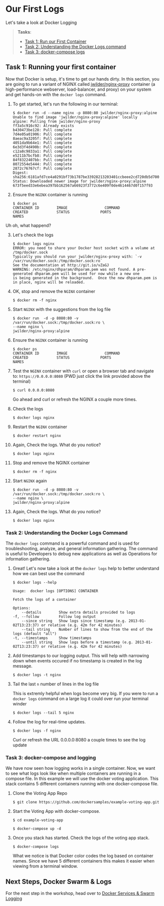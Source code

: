# Our First Logs

Let's take a look at Docker Logging

> **Tasks**:
>
>
> * [Task 1: Run our First Container](#Task_1)
> * [Task 2: Understanding the Docker Logs command](#Task_2)
> * [Task 3: docker-compose logs](#Task_3)

## <a name="Task_1"></a>Task 1: Running your first container

Now that Docker is setup, it's time to get our hands dirty. In this section, you are going to run a variant of NGINX called [jwilder/nginx-proxy](https://hub.docker.com/r/jwilder/nginx-proxy/) container (a high-performance webserver, load-balancer, and proxy) on your system and get hands-on with the `docker logs` command.

1. To get started, let's run the following in our terminal:

    ```
    $ docker run -d --name nginx -p 8080:80 jwilder/nginx-proxy:alpine
    Unable to find image 'jwilder/nginx-proxy:alpine' locally
    alpine: Pulling from jwilder/nginx-proxy
    ff3a5c916c92: Already exists
    b430473be128: Pull complete
    7d4e05a01906: Pull complete
    8aeac9a3205f: Pull complete
    4051da9b64e1: Pull complete
    6e3d3f4d490b: Pull complete
    c12a8c9833a1: Pull complete
    e5211b7bcfb8: Pull complete
    84f8322407bb: Pull complete
    8072554e5444: Pull complete
    2872c76767cf: Pull complete
    Digest: sha256:6181afd7ce4a0291bf73b1787be33928213203401ccbeee2cd720db5d700636b
    Status: Downloaded newer image for jwilder/nginx-proxy:alpine
    673f5eed33e6ebea397bb162567a66923f3772c6e409f0de4614467d0f157f93
    
    ```

2. Ensure the `NGINX` container is running

    ```
    $ docker ps
    CONTAINER ID        IMAGE                 COMMAND                  CREATED             STATUS              PORTS                  NAMES
    
    ```

Uh oh, what happend?

3. Let's check the logs

    ```
    $ docker logs nginx
    ERROR: you need to share your Docker host socket with a volume at /tmp/docker.sock
    Typically you should run your jwilder/nginx-proxy with: `-v /var/run/docker.sock:/tmp/docker.sock:ro`
    See the documentation at http://git.io/vZaGJ
    WARNING: /etc/nginx/dhparam/dhparam.pem was not found. A pre-generated dhparam.pem will be used for now while a new one
    is being generated in the background.  Once the new dhparam.pem is in place, nginx will be reloaded.
    
    ```

4. OK, stop and remove the `NGINX` container

    ```
    $ docker rm -f nginx
    
    ```

5. Start `NGINX` with the suggestions from the log file

    ```
    $ docker run  -d -p 8080:80 -v /var/run/docker.sock:/tmp/docker.sock:ro \
    --name nginx \
    jwilder/nginx-proxy:alpine
    
    ```

6. Ensure the `NGINX` container is running

    ```
    $ docker ps
    CONTAINER ID        IMAGE                 COMMAND                  CREATED             STATUS              PORTS                  NAMES
    
    ```

7. Test the `NGINX` container with `curl` or open a browser tab and navigate to: `https://0.0.0.0:8080` (PWD just click the link provided above the terminal)

    ```
    $ curl 0.0.0.0:8080
    
    ```

    Go ahead and curl or refresh the NGINX a couple more times.

8. Check the logs

    ```
    $ docker logs nginx
    
    ```

9. Restart the `NGINX` container

     ```
    $ docker restart nginx
    
    ```

10. Again, Check the logs. What do you notice?

    ```
    $ docker logs nginx
    
    ```

11. Stop and remove the NGINX container

    ```
    $ docker rm -f nginx
    
    ```

12. Start `NGINX` again

    ```
    $ docker run  -d -p 8080:80 -v /var/run/docker.sock:/tmp/docker.sock:ro \
    --name nginx \
    jwilder/nginx-proxy:alpine
    
    ```

13. Again, Check the logs. What do you notice?

    ```
    $ docker logs nginx
    
    ```

### <a name="Task_2"></a>Task 2: Understanding the Docker Logs Command

The `docker logs` command is a powerful command and is used for troubleshooting, analyze, and general information gathering. The command is useful to Developers to debug new applications as well as Operations for information gathering.

1. Great! Let's now take a look at the `docker logs` help to better understand how we can best use the command

    ```
    $ docker logs --help

    Usage:  docker logs [OPTIONS] CONTAINER

    Fetch the logs of a container

    Options:
        --details        Show extra details provided to logs
    -f, --follow         Follow log output
        --since string   Show logs since timestamp (e.g. 2013-01-02T13:23:37) or relative (e.g. 42m for 42 minutes)
        --tail string    Number of lines to show from the end of the logs (default "all")
    -t, --timestamps     Show timestamps
        --until string   Show logs before a timestamp (e.g. 2013-01-02T13:23:37) or relative (e.g. 42m for 42 minutes)

    ```

2. Add timestamps to our logging output. This will help with narrowing down when events occured if no timestamp is created in the log message.

    ```
    $ docker logs -t nginx
    
    ```

3. Tail the last `n` number of lines in the log file

    This is extremly helpful when logs become very big. If you were to run a `docker logs` command on a large log it could over run your terminal winder


    ```
    $ docker logs --tail 5 nginx
    
    ```

4. Follow the log for real-time updates. 
    
    ```
    $ docker logs -f nginx
    
    ```

    Curl or refresh the URL 0.0.0.0:8080 a couple times to see the log update

### <a name="Task_3"></a>Task 3: docker-compose and logging

We have now seen how logging works in a single container. Now, we want to see what logs look like when multiple containers are running in a compose file. In this example we will use the docker voting application. This stack contains 5 different containers running with one docker-compose file.

1. Clone the Voting App Repo

    ```
    $ git clone https://github.com/dockersamples/example-voting-app.git
    
    ```

2. Start the Voting App with docker-compose.

    ```
    $ cd example-voting-app

    $ docker-compose up -d
    
    ```

3. Once you stack has started. Check the logs of the voting app stack.


    ```
    $ docker-compose logs
    
    ```

    What we notice is that Docker color codes the log based on container names. Since we have 5 different containers this makes it easier when viewing from a terminal window.


## Next Steps, Docker Swarm & Logs
For the next step in the workshop, head over to [Docker Services & Swarm Logging](./swarm-logs.md)
